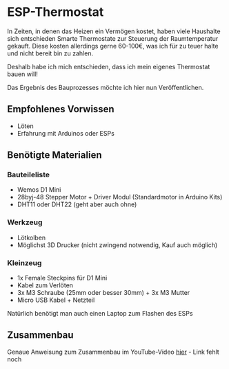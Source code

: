 # ESP-Thermostat

In Zeiten, in denen das Heizen ein Vermögen kostet, haben viele Haushalte sich entschieden Smarte Thermostate zur Steuerung der Raumtemperatur gekauft. Diese kosten allerdings gerne 60-100€, was ich für zu teuer halte und nicht bereit bin zu zahlen. 

Deshalb habe ich mich entschieden, dass ich mein eigenes Thermostat bauen will!

Das Ergebnis des Bauprozesses möchte ich hier nun Veröffentlichen.

## Empfohlenes Vorwissen
- Löten
- Erfahrung mit Arduinos oder ESPs

## Benötigte Materialien
### Bauteileliste
- Wemos D1 Mini
- 28byj-48 Stepper Motor + Driver Modul (Standardmotor in Arduino Kits)
- DHT11 oder DHT22 (geht aber auch ohne)

### Werkzeug
- Lötkolben
- Möglichst 3D Drucker (nicht zwingend notwendig, Kauf auch möglich)

### Kleinzeug
- 1x Female Steckpins für D1 Mini
- Kabel zum Verlöten
- 3x M3 Schraube (25mm oder besser 30mm) + 3x M3 Mutter
- Micro USB Kabel + Netzteil

Natürlich benötigt man auch einen Laptop zum Flashen des ESPs

## Zusammenbau
Genaue Anweisung zum Zusammenbau im YouTube-Video [hier](youtube.com) - Link fehlt noch

